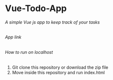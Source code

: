 # Vue-Todo-App

<h6>A simple Vue js app to keep track of your tasks</h6>

<h6>App link</h6>

<h6>How to run on localhost</h6>
<ol>
	<li>Git clone this repository or download the zip file</li>
	<li>Move inside this repository and run index.html</li>
</ol>

